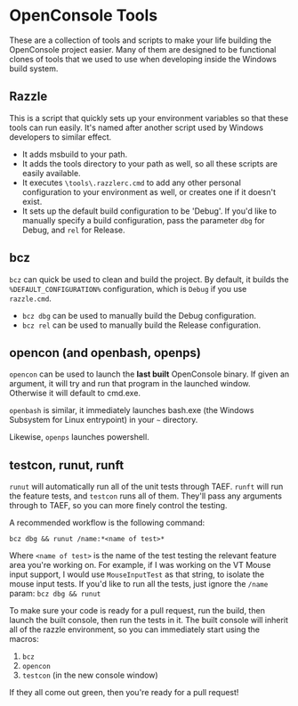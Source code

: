 # OpenConsole Tools

These are a collection of tools and scripts to make your life building the
OpenConsole project easier. Many of them are designed to be functional clones of
tools that we used to use when developing inside the Windows build system.

## Razzle

This is a script that quickly sets up your environment variables so that these
tools can run easily. It's named after another script used by Windows developers
to similar effect.
 - It adds msbuild to your path.
 - It adds the tools directory to your path as well, so all these scripts are
 easily available.
 - It executes `\tools\.razzlerc.cmd` to add any other personal configuration to
 your environment as well, or creates one if it doesn't exist.
 - It sets up the default build configuration to be 'Debug'. If you'd like to
 manually specify a build configuration, pass the parameter `dbg` for Debug, and
 `rel` for Release.

## bcz

`bcz` can quick be used to clean and build the project. By default, it builds
the `%DEFAULT_CONFIGURATION%` configuration, which is `Debug` if you use `razzle.cmd`.

 - `bcz dbg` can be used to manually build the Debug configuration.
 - `bcz rel` can be used to manually build the Release configuration.


## opencon (and openbash, openps)

`opencon` can be used to launch the **last built** OpenConsole binary. If given an
argument, it will try and run that program in the launched window. Otherwise it
will default to cmd.exe.

`openbash` is similar, it immediately launches bash.exe (the Windows Subsystem
for Linux entrypoint) in your `~` directory.

Likewise, `openps` launches powershell.

## testcon, runut, runft
`runut` will automatically run all of the unit tests through TAEF. `runft` will
run the feature tests, and `testcon` runs all of them. They'll pass any
arguments through to TAEF, so you can more finely control the testing.

A recommended workflow is the following command:
```
bcz dbg && runut /name:*<name of test>*
```
Where `<name of test>` is the name of the test testing the relevant feature area
you're working on. For example, if I was working on the VT Mouse input support,
I would use `MouseInputTest` as that string, to isolate the mouse input tests.
If you'd like to run all the tests, just ignore the `/name` param:
`bcz dbg && runut`

To make sure your code is ready for a pull request, run the build, then launch
the built console, then run the tests in it. The built console will inherit all
of the razzle environment, so you can immediately start using the macros:
 1. `bcz`
 2. `opencon`
 3. `testcon` (in the new console window)

If they all come out green, then you're ready for a pull request!
